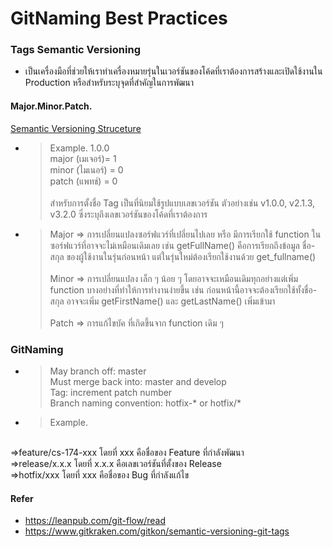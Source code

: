 # GitNaming Best Practices

### Tags Semantic Versioning 
* เป็นเครื่องมือที่ช่วยให้เราทำเครื่องหมายรุ่นในเวอร์ชันของโค้ดที่เราต้องการสร้างและเปิดใช้งานใน Production หรือสำหรับระบุจุดที่สำคัญในการพัฒนา
#### Major.Minor.Patch.
[Semantic Versioning Struceture](https://lh3.googleusercontent.com/W0hV4oisvCb5b0iTzbFCZSbXZiQXLwncMnBTRaE8RcaG3nv2stKPbfReK84Dry_-gfi9cOvdorPCaJWMXx1IZHm33plYzxQQi119nxHS0uv-dii0VEhB-t7nwPZ62DZGVm1U2Grh=s1600)
* > Example. 1.0.0 <br> major (เมเจอร์)= 1 <br>
minor (ไมเนอร์) = 0 <br>
patch (แพทช์) = 0 <br><br>
สำหรับการตั้งชื่อ Tag เป็นที่นิยมใช้รูปแบบเลขเวอร์ชัน ตัวอย่างเช่น v1.0.0, v2.1.3, v3.2.0 ซึ่งระบุถึงเลขเวอร์ชันของโค้ดที่เราต้องการ
* > Major => การเปลี่ยนแปลงซอร์ฟแวร์ที่เปลี่ยนไปเลย หรือ มีการเรียกใช้ function ในซอร์ฟแวร์ที่อาจจะไม่เหมือนเดิมเลย เช่น getFullName() คือการเรียกถึงข้อมูล ชื่อ-สกุล ของผู้ใช้งานในรุ่นก่อนหน้า แต่ในรุ่นใหม่ต้องเรียกใช้งานด้วย get_fullname()<br><br> Minor => การเปลี่ยนแปลง เล็ก ๆ น้อย ๆ โดยอาจจะเหมือนเดิมทุกอย่างแต่เพิ่ม function บางอย่างที่ทำให้การทำงานง่ายขึ้น เช่น ก่อนหน้านี้อาจจะต้องเรียกใช้ทั้งชื่อ-สกุล อาจจะเพิ่ม getFirstName() และ getLastName() เพิ่มเข้ามา
<br><br>Patch => การแก้ไขบัค ที่เกิดขึ้นจาก function เดิม ๆ

### GitNaming
* > May branch off: master
<br>Must merge back into: master and develop
<br>Tag: increment patch number
<br>Branch naming convention: hotfix-* or hotfix/*
* > Example.
<br>
=>feature/cs-174-xxx โดยที่ xxx คือชื่อของ Feature ที่กำลังพัฒนา
<br>=>release/x.x.x โดยที่ x.x.x คือเลขเวอร์ชันที่ตั้งของ Release
<br>=>hotfix/xxx โดยที่ xxx คือชื่อของ Bug ที่กำลังแก้ไข

#### Refer 
* https://leanpub.com/git-flow/read
* https://www.gitkraken.com/gitkon/semantic-versioning-git-tags